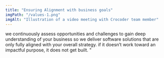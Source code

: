```yaml
---
title: "Ensuring Alignment with business goals"
imgPath: "/values-1.png"
imgAlt: "Illustration of a video meeting with Crocoder team member"
---
```

we continuously assess opportunities and challenges to gain deep understanding of your business so we deliver software solutions that are only fully aligned with your overall strategy. if it doesn’t work toward an impactful purpose, it does not get built. "
